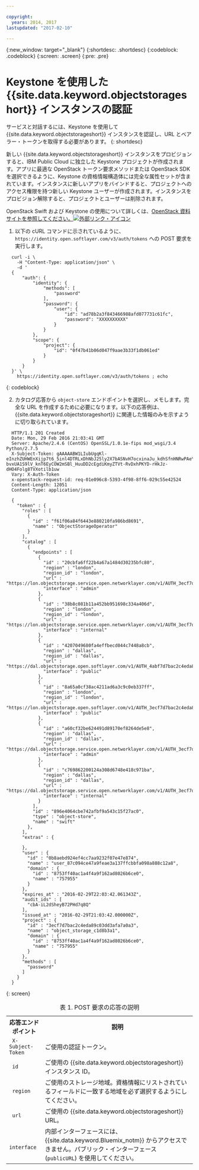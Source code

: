 ```yaml
---

copyright:
  years: 2014, 2017
lastupdated: "2017-02-10"

---
```

{:new_window: target="_blank"}
{:shortdesc: .shortdesc}
{:codeblock: .codeblock}
{:screen: .screen}
{:pre: .pre}


# Keystone を使用した {{site.data.keyword.objectstorageshort}} インスタンスの認証

サービスと対話するには、Keystone を使用して {{site.data.keyword.objectstorageshort}} インスタンスを認証し、URL とベアラー・トークンを取得する必要があります。
{: shortdesc}


新しい {{site.data.keyword.objectstorageshort}} インスタンスをプロビジョンすると、IBM Public Cloud に独立した Keystone プロジェクトが作成されます。アプリに最適な OpenStack トークン要求メソッドまたは OpenStack SDK を選択できるように、Keystone の資格情報構造体には完全な属性セットが含まれています。インスタンスに新しいアプリをバインドすると、プロジェクトへのアクセス権限を持つ新しい Keystone ユーザーが作成されます。インスタンスをプロビジョン解除すると、プロジェクトとユーザーは削除されます。

OpenStack Swift および Keystone の使用について詳しくは、<a href="http://docs.openstack.org" target="_blank">OpenStack 資料サイトを参照してください。<img src="../../icons/launch-glyph.svg" alt="外部リンク・アイコン"></a>



1. 以下の cURL コマンドに示されているように、`https://identity.open.softlayer.com/v3/auth/tokens` への POST 要求を実行します。
  ```
  	curl -i \
	  -H "Content-Type: application/json" \
	  -d '
	{
		"auth": {
			"identity": {
				"methods": [
					"password"
				],
				"password": {
					"user": {
						"id": "ad78b2a3f843466988afd077731c61fc",
						"password": "XXXXXXXXXX"
					}
				}
  			},
			"scope": {
				"project": {
					"id": "0f47b41b06d047f9aae3b33f1db061ed"
				}
			}
  		}
  	}' \
	  https://identity.open.softlayer.com/v3/auth/tokens ; echo
```
  {: codeblock}

2. カタログ応答から `object-store` エンドポイントを選択し、メモします。完全な URL を作成するために必要になります。以下の応答例は、{{site.data.keyword.objectstorageshort}} に関連した情報のみを示すように切り取られています。

  ```
  	HTTP/1.1 201 Created
	Date: Mon, 29 Feb 2016 21:03:41 GMT
	Server: Apache/2.4.6 (CentOS) OpenSSL/1.0.1e-fips mod_wsgi/3.4 Python/2.7.5
	X-Subject-Token: gAAAAABW1LIubUgqKl-eInzhZUHWEnXijp7t6_5inl4DTRLxDhNbJ25ly2X7bASNvH7ocxinaJu_kdhSfnHNRwPAeYY77Ii2Cwp02-bvxUA1S9lV_knT6EyCOW2mSBl_HuuDD2cEgdiKmyZTVt-RvDxhPKYD-rHkJz-dHO4Folg8TVXotilb1uw
	Vary: X-Auth-Token
	x-openstack-request-id: req-01e096c8-5393-4f98-8ff6-029c55e42524
	Content-Length: 12051
	Content-Type: application/json

	{
	  "token" : {
	    "roles" : [
	      {
	        "id" : "f61f06a84f6443e880210fa986bd8691",
	        "name" : "ObjectStorageOperator"
	      }
	    ],
	    "catalog" : [
	      {
	        "endpoints" : [
	          {
	            "id" : "20cbfa6ff22b4a67a1484d30235bfc80",
  	            "region" : "london",
  	            "region_id" : "london",
  	            "url" : "https://lon.objectstorage.service.open.networklayer.com/v1/AUTH_3ecf7d7bac2c4eda89c03dd3afa7a0a3",
  	            "interface" : "admin"
  	          },
  	          {
  	            "id" : "38b8c081b11a452bb951698c334a406d",
  	            "region" : "london",
  	            "region_id" : "london",
  	            "url" : "https://lon.objectstorage.service.open.networklayer.com/v1/AUTH_3ecf7d7bac2c4eda89c03dd3afa7a0a3",
  	            "interface" : "internal"
  	          },
  	          {
  	            "id" : "4207049680fa4effbecd044c7448a8cb",
                "region" : "dallas",
                "region_id" : "dallas",
                "url" : "https://dal.objectstorage.open.softlayer.com/v1/AUTH_4abf7d7bac2c4eda89c03dd3afa7a0a3",
                "interface" : "public"
  	          },
  	          {
  	            "id" : "8a65a0cf38ac4211ad6a3c9c0eb337ff",
  	            "region" : "london",
  	            "region_id" : "london",
  	            "url" : "https://lon.objectstorage.open.softlayer.com/v1/AUTH_3ecf7d7bac2c4eda89c03dd3afa7a0a3",
  	            "interface" : "public"
  	          },
  	          {
  	            "id" : "a60cf32be624491d89170ef8264de5e8",
  	            "region" : "dallas",
  	            "region_id" : "dallas",
  	            "url" : "https://dal.objectstorage.service.open.networklayer.com/v1/AUTH_3ecf7d7bac2c4eda89c03dd3afa7a0a3",
  	            "interface" : "admin"
  	          },
  	          {
  	            "id" : "c769862200124a308d6748e418c971ba",
  	            "region" : "dallas",
  	            "region_id" : "dallas",
  	            "url" : "https://dal.objectstorage.service.open.networklayer.com/v1/AUTH_3ecf7d7bac2c4eda89c03dd3afa7a0a3",
  	            "interface" : "internal"
  	          }
  	        ],
	        "id" : "896e4064cbe742afbf9a543c15f27ac0",
	        "type" : "object-store",
	        "name" : "swift"
	      },
	    ],
	    "extras" : {

	    },
	    "user" : {
	      "id" : "0b8aebd924ef4cc7aa9232f07e47e874",
	      "name" : "user_87c094ce47a9feae3a137ffcbbfa098a888c12a8",
	      "domain" : {
	        "id" : "8753ff40ac1a4f4a9f162ad8026b6ce0",
	        "name" : "757955"
	      }
	    },
	    "expires_at" : "2016-02-29T22:03:42.061343Z",
	    "audit_ids" : [
	      "cbA-iL2dSheyB72PHd7q8Q"
	    ],
	    "issued_at" : "2016-02-29T21:03:42.000000Z",
	    "project" : {
	      "id" : "3ecf7d7bac2c4eda89c03dd3afa7a0a3",
	      "name" : "object_storage_c1d8b3a1",
	      "domain" : {
	        "id" : "8753ff40ac1a4f4a9f162ad8026b6ce0",
	        "name" : "757955"
	      }
	    },
	    "methods" : [
	      "password"
	    ]
	  }
  	}
  ```
  {: screen}

  <table>
  <caption> 表 1. POST 要求の応答の説明</caption>
    <tr>
      <th> 応答エンドポイント </th>
      <th> 説明 </th>
    </tr>
    <tr>
      <td> <code> X-Subject-Token </code> </td>
      <td> ご使用の認証トークン。</td>
    </tr>
    <tr>
      <td> <code> id </code> </td>
      <td> ご使用の {{site.data.keyword.objectstorageshort}} インスタンス ID。</td>
    </tr>
    <tr>
      <td> <code> region </code> </td>
      <td> ご使用のストレージ地域。資格情報にリストされているフィールドに一致する地域を必ず選択するようにしてください。</td>
    </tr>
    <tr>
      <td> <code> url </code> </td>
      <td> ご使用の {{site.data.keyword.objectstorageshort}} URL。</td>
    </tr>
    <tr>
      <td> <code> interface </code> </td>
      <td> 内部インターフェースには、{{site.data.keyword.Bluemix_notm}} からアクセスできません。パブリック・インターフェース (<code>publicURL</code>) を使用してください。</td>
    </tr>
  </table>
